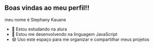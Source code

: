 ## Boas vindas ao meu perfil!!

meu nome é Stephany Kauane
- 🔭 Estou estudando na alura
- 💬 Estou me desenvolvendo na linguagem JavaScript
- 😄 Uso este espaço para me organizar e compartilhar meus projetos

